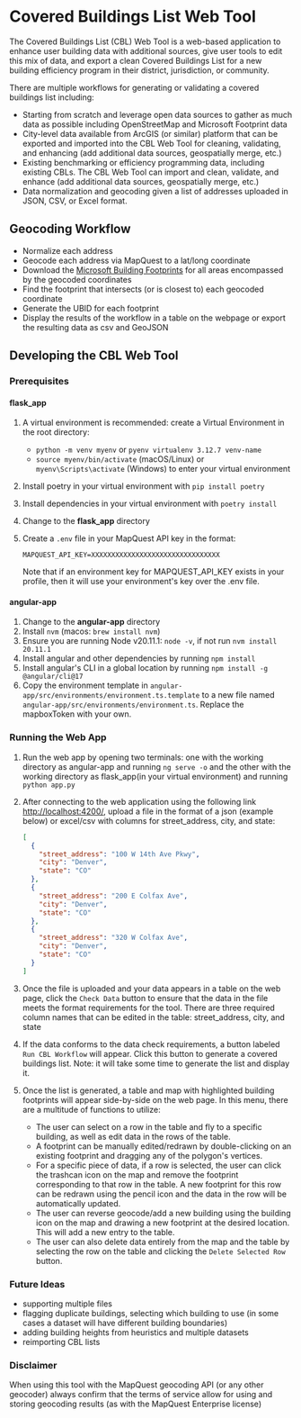 # Covered Buildings List Web Tool

The Covered Buildings List (CBL) Web Tool is a web-based application to enhance user building data with additional sources, give user tools to edit this mix of data, and export a clean Covered Buildings List for a new building efficiency program in their district, jurisdiction, or community.

There are multiple workflows for generating or validating a covered buildings list including:

- Starting from scratch and leverage open data sources to gather as much data as possible including OpenStreetMap and Microsoft Footprint data
- City-level data available from ArcGIS (or similar) platform that can be exported and imported into the CBL Web Tool for cleaning, validating, and enhancing (add additional data sources, geospatially merge, etc.)
- Existing benchmarking or efficiency programming data, including existing CBLs. The CBL Web Tool can import and clean, validate, and enhance (add additional data sources, geospatially merge, etc.)
- Data normalization and geocoding given a list of addresses uploaded in JSON, CSV, or Excel format.

## Geocoding Workflow

- Normalize each address
- Geocode each address via MapQuest to a lat/long coordinate
- Download the [Microsoft Building Footprints](https://github.com/microsoft/GlobalMLBuildingFootprints/) for all areas encompassed by the geocoded coordinates
- Find the footprint that intersects (or is closest to) each geocoded coordinate
- Generate the UBID for each footprint
- Display the results of the workflow in a table on the webpage or export the resulting data as csv and GeoJSON

## Developing the CBL Web Tool

### Prerequisites

#### flask_app

1. A virtual environment is recommended: create a Virtual Environment in the root directory:
   - `python -m venv myenv` or `pyenv virtualenv 3.12.7 venv-name`
   - `source myenv/bin/activate` (macOS/Linux) or `myenv\Scripts\activate` (Windows) to enter your virtual environment
1. Install poetry in your virtual environment with `pip install poetry`
1. Install dependencies in your virtual environment with `poetry install`
1. Change to the **flask_app** directory
2. Create a `.env` file in your MapQuest API key in the format:

   ```dotenv
   MAPQUEST_API_KEY=XXXXXXXXXXXXXXXXXXXXXXXXXXXXXXXX
   ```

   Note that if an environment key for MAPQUEST_API_KEY exists in your profile, then it will use your environment's key over the .env file.

#### angular-app

1. Change to the **angular-app** directory
1. Install `nvm` (macos: `brew install nvm`)
1. Ensure you are running Node v20.11.1: `node -v`, if not run `nvm install 20.11.1`
1. Install angular and other dependencies by running `npm install`
1. Install angular's CLI in a global location by running `npm install -g @angular/cli@17`
1. Copy the environment template in `angular-app/src/environments/environment.ts.template` to a new file named `angular-app/src/environments/environment.ts`. Replace the mapboxToken with your own.

### Running the Web App

1. Run the web app by opening two terminals: one with the working directory as angular-app and running `ng serve -o` and the other with the working directory as flask_app(in your virtual environment) and running `python app.py`
1. After connecting to the web application using the following link <http://localhost:4200/>, upload a file in the format of a json (example below) or excel/csv with columns for street_address, city, and state:

   ```json
   [
     {
       "street_address": "100 W 14th Ave Pkwy",
       "city": "Denver",
       "state": "CO"
     },
     {
       "street_address": "200 E Colfax Ave",
       "city": "Denver",
       "state": "CO"
     },
     {
       "street_address": "320 W Colfax Ave",
       "city": "Denver",
       "state": "CO"
     }
   ]
   ```

1. Once the file is uploaded and your data appears in a table on the web page, click the `Check Data` button to ensure that the data in the file meets the format requirements for the tool.
   There are three required column names that can be edited in the table: street_address, city, and state
1. If the data conforms to the data check requirements, a button labeled `Run CBL Workflow` will appear. Click this button to generate a covered buildings list. Note: it will take some time to generate the list and display it.
1. Once the list is generated, a table and map with highlighted building footprints will appear side-by-side on the web page. In this menu, there are a multitude of functions to utilize:

   - The user can select on a row in the table and fly to a specific building, as well as edit data in the rows of the table.
   - A footprint can be manually edited/redrawn by double-clicking on an existing footprint and dragging any of the polygon's vertices.
   - For a specific piece of data, if a row is selected, the user can click the trashcan icon on the map and remove the footprint corresponding to that row in the table. A new footprint for this row can be redrawn using the pencil icon and the data in the row will be automatically updated.
   - The user can reverse geocode/add a new building using the building icon on the map and drawing a new footprint at the desired location. This will add a new entry to the table.
   - The user can also delete data entirely from the map and the table by selecting the row on the table and clicking the `Delete Selected Row` button.

### Future Ideas

- supporting multiple files
- flagging duplicate buildings, selecting which building to use (in some cases a dataset will have different building boundaries)
- adding building heights from heuristics and multiple datasets
- reimporting CBL lists

### Disclaimer

When using this tool with the MapQuest geocoding API (or any other geocoder) always confirm that the terms of service allow for using and storing geocoding results (as with the MapQuest Enterprise license)
